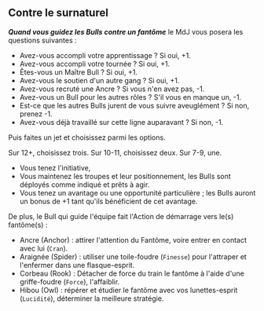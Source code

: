## Contre le surnaturel

***Quand vous guidez les Bulls contre un fantôme*** le MdJ vous posera les
questions suivantes :

* Avez-vous accompli votre apprentissage ? Si oui, +1.
* Avez-vous accompli votre tournée ? Si oui, +1.
* Êtes-vous un Maître Bull ? Si oui, +1.
* Avez-vous le soutien d'un autre gang ? Si oui, +1.
* Avez-vous recruté une Ancre ? Si vous n'en avez pas, -1.
* Avez-vous un Bull pour les autres rôles ? S'il vous en manque un, -1.
* Est-ce que les autres Bulls jurent de vous suivre aveuglément ? Si non,
  prenez -1.
* Avez-vous déjà travaillé sur cette ligne auparavant ? Si non, -1.

Puis faites un jet et choisissez parmi les options.

Sur 12+, choisissez trois. Sur 10-11, choisissez deux. Sur 7-9, une.

* Vous tenez l'initiative,
* Vous maintenez les troupes et leur positionnement, les Bulls sont déployés
  comme indiqué et prêts à agir.
* Vous tenez un avantage ou une opportunité particulière ; les Bulls auront un
  bonus de +1 tant qu'ils bénéficient de cet avantage.

De plus, le Bull qui guide l'équipe fait l'Action de démarrage vers le(s) fantôme(s) :

* Ancre (Anchor) : attirer l'attention du Fantôme, voire entrer en contact avec
  lui (`Cran`).
* Araignée (Spider) : utiliser une toile-foudre (`Finesse`) pour l'attraper et
  l'enfermer dans une flasque-esprit.
* Corbeau (Rook) : Détacher de force du train le fantôme à l'aide d'une
  griffe-foudre (`Force`), l'affaiblir.
* Hibou (Owl) : répérer et étudier le fantôme avec vos lunettes-esprit
  (`Lucidité`), déterminer la meilleure stratégie.

